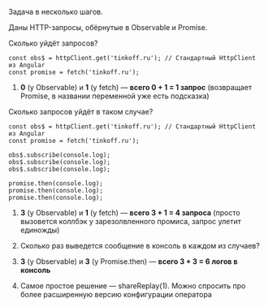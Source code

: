 Задача в несколько шагов.

Даны HTTP-запросы, обёрнутые в Observable и Promise.

Сколько уйдёт запросов?

```TS
const obs$ = httpClient.get('tinkoff.ru'); // Стандартный HttpClient из Angular
const promise = fetch('tinkoff.ru');
```

1. **0** (у Observable) и **1** (у fetch) — **всего 0 + 1 = 1 запрос** (возвращает Promise, в названии переменной уже есть подсказка)


Сколько запросов уйдёт в таком случае?


``` TS
const obs$ = httpClient.get('tinkoff.ru'); // Стандартный HttpClient из Angular
const promise = fetch('tinkoff.ru');
 
obs$.subscribe(console.log);
obs$.subscribe(console.log);
obs$.subscribe(console.log);
 
promise.then(console.log);
promise.then(console.log);
promise.then(console.log);
```

1. **3** (у Observable) и **1** (у fetch) — **всего 3 + 1 = 4 запроса** (просто вызовется коллбэк у зарезолвленного промиса, запрос улетит единожды)

1. Сколько раз выведется сообщение в консоль в каждом из случаев?

1. **3** (у Observable) и **3** (у Promise.then) — **всего 3 + 3 = 6 логов в консоль**
2. Самое простое решение — shareReplay(1). Можно спросить про более расширенную версию конфигурации оператора


